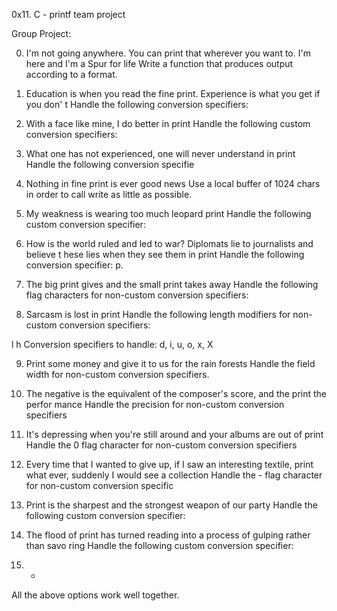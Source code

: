 0x11. C - printf team project

Group Project:

0. I'm not going anywhere. You can print that wherever you want to. I'm here and I'm
 a Spur for life
Write a function that produces output according to a format.

1. Education is when you read the fine print. Experience is what you get if you don'
t
Handle the following conversion specifiers:

2. With a face like mine, I do better in print
Handle the following custom conversion specifiers:

3. What one has not experienced, one will never understand in print
Handle the following conversion specifie

4. Nothing in fine print is ever good news
Use a local buffer of 1024 chars in order to call write as little as possible.

5. My weakness is wearing too much leopard print
Handle the following custom conversion specifier:

6. How is the world ruled and led to war? Diplomats lie to journalists and believe t
hese lies when they see them in print
Handle the following conversion specifier: p.

7. The big print gives and the small print takes away
Handle the following flag characters for non-custom conversion specifiers:

8. Sarcasm is lost in print
Handle the following length modifiers for non-custom conversion specifiers:

l
h
Conversion specifiers to handle: d, i, u, o, x, X

9. Print some money and give it to us for the rain forests
Handle the field width for non-custom conversion specifiers.

10. The negative is the equivalent of the composer's score, and the print the perfor
mance
Handle the precision for non-custom conversion specifiers

11. It's depressing when you're still around and your albums are out of print
Handle the 0 flag character for non-custom conversion specifiers

12. Every time that I wanted to give up, if I saw an interesting textile, print what
 ever, suddenly I would see a collection
Handle the - flag character for non-custom conversion specific

13. Print is the sharpest and the strongest weapon of our party
Handle the following custom conversion specifier:

14. The flood of print has turned reading into a process of gulping rather than savo
ring
Handle the following custom conversion specifier:

15. *
All the above options work well together.
